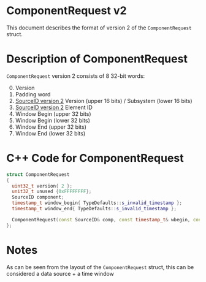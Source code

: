# ComponentRequest v2

This document describes the format of version 2 of the `ComponentRequest` struct.

# Description of ComponentRequest

`ComponentRequest` version 2 consists of 8 32-bit words:

0. Version 
1. Padding word
2. [SourceID version 2](SourceIDV2.md) Version (upper 16 bits) / Subsystem (lower 16 bits)
3. [SourceID version 2](SourceIDV2.md) Element ID
4. Window Begin (upper 32 bits)
5. Window Begin (lower 32 bits)
6. Window End (upper 32 bits)
7. Window End (lower 32 bits)

# C++ Code for ComponentRequest

```CPP
struct ComponentRequest
{
  uint32_t version{ 2 };
  unit32_t unused {0xFFFFFFFF};
  SourceID component;
  timestamp_t window_begin{ TypeDefaults::s_invalid_timestamp };
  timestamp_t window_end{ TypeDefaults::s_invalid_timestamp };

  ComponentRequest(const SourceID& comp, const timestamp_t& wbegin, const timestamp_t& wend);
};
```

# Notes
As can be seen from the layout of the `ComponentRequest` struct, this can be considered a data source + a time window
